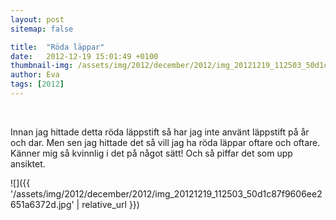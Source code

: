 ```yaml
---
layout: post
sitemap: false

title:  "Röda läppar"
date:   2012-12-19 15:01:49 +0100
thumbnail-img: /assets/img/2012/december/2012/img_20121219_112503_50d1c87f9606ee2651a6372d.jpg
author: Eva
tags: [2012]
---
```





 




Innan jag hittade detta röda läppstift så har jag inte använt läppstift på år och dar. Men sen jag hittade det så vill jag ha röda läppar oftare och oftare. Känner mig så kvinnlig i det på något sätt! Och så piffar det som upp ansiktet.

![]({{ '/assets/img/2012/december/2012/img_20121219_112503_50d1c87f9606ee2651a6372d.jpg'  | relative_url }})

